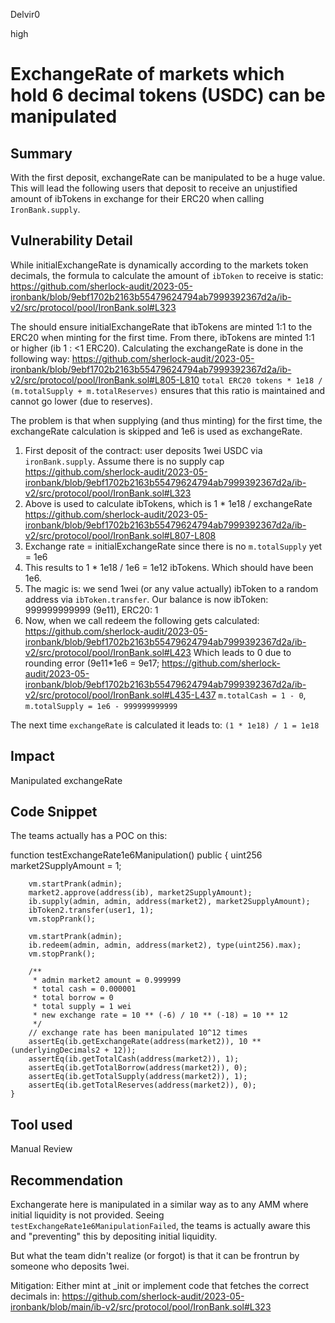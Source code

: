 Delvir0

high

# ExchangeRate of markets which hold 6 decimal tokens (USDC) can be manipulated

## Summary
With the first deposit, exchangeRate can be manipulated to be a huge value. This will lead the following users that deposit to receive an unjustified amount of ibTokens in exchange for their ERC20 when calling `IronBank.supply`.

## Vulnerability Detail
While initialExchangeRate is dynamically according to the markets token decimals, the formula to calculate the amount of `ibToken` to receive is static:
https://github.com/sherlock-audit/2023-05-ironbank/blob/9ebf1702b2163b55479624794ab7999392367d2a/ib-v2/src/protocol/pool/IronBank.sol#L323

The should ensure initialExchangeRate that ibTokens are minted 1:1 to the ERC20 when minting for the first time. From there, ibTokens are minted 1:1 or higher (ib 1 : <1 ERC20).
Calculating the exchangeRate is done in the following way: 
https://github.com/sherlock-audit/2023-05-ironbank/blob/9ebf1702b2163b55479624794ab7999392367d2a/ib-v2/src/protocol/pool/IronBank.sol#L805-L810
`total ERC20 tokens * 1e18 / (m.totalSupply + m.totalReserves)` ensures that this ratio is maintained and cannot go lower (due to reserves).

The problem is that when supplying (and thus minting) for the first time, the exchangeRate calculation is skipped and 1e6 is used as exchangeRate. 

1. First deposit of the contract: user deposits 1wei USDC via `ironBank.supply`. Assume there is no supply cap
https://github.com/sherlock-audit/2023-05-ironbank/blob/9ebf1702b2163b55479624794ab7999392367d2a/ib-v2/src/protocol/pool/IronBank.sol#L323
2. Above is used to calculate ibTokens, which is 1 * 1e18 / exchangeRate
https://github.com/sherlock-audit/2023-05-ironbank/blob/9ebf1702b2163b55479624794ab7999392367d2a/ib-v2/src/protocol/pool/IronBank.sol#L807-L808
3. Exchange rate = initialExchangeRate since there is no `m.totalSupply` yet = 1e6
4. This results to 1 * 1e18 / 1e6 = 1e12 ibTokens. Which should have been 1e6.
5. The magic is: we send 1wei (or any value actually) ibToken to a random address via `ibToken.transfer`. Our balance is now ibToken: 999999999999 (9e11), ERC20: 1
6. Now, when we call redeem the following gets calculated:
https://github.com/sherlock-audit/2023-05-ironbank/blob/9ebf1702b2163b55479624794ab7999392367d2a/ib-v2/src/protocol/pool/IronBank.sol#L423
Which leads to 0 due to rounding error (9e11*1e6 = 9e17;
https://github.com/sherlock-audit/2023-05-ironbank/blob/9ebf1702b2163b55479624794ab7999392367d2a/ib-v2/src/protocol/pool/IronBank.sol#L435-L437
`m.totalCash = 1 - 0`, `m.totalSupply = 1e6 - 999999999999`

The next time `exchangeRate` is calculated it leads to:
`(1 * 1e18) / 1 = 1e18`
## Impact
Manipulated exchangeRate
## Code Snippet
The teams actually has a POC on this:

function testExchangeRate1e6Manipulation() public {
        uint256 market2SupplyAmount = 1;

        vm.startPrank(admin);
        market2.approve(address(ib), market2SupplyAmount);
        ib.supply(admin, admin, address(market2), market2SupplyAmount);
        ibToken2.transfer(user1, 1);
        vm.stopPrank();

        vm.startPrank(admin);
        ib.redeem(admin, admin, address(market2), type(uint256).max);
        vm.stopPrank();

        /**
         * admin market2 amount = 0.999999
         * total cash = 0.000001
         * total borrow = 0
         * total supply = 1 wei
         * new exchange rate = 10 ** (-6) / 10 ** (-18) = 10 ** 12
         */
        // exchange rate has been manipulated 10^12 times
        assertEq(ib.getExchangeRate(address(market2)), 10 ** (underlyingDecimals2 + 12));
        assertEq(ib.getTotalCash(address(market2)), 1);
        assertEq(ib.getTotalBorrow(address(market2)), 0);
        assertEq(ib.getTotalSupply(address(market2)), 1);
        assertEq(ib.getTotalReserves(address(market2)), 0);
    }
## Tool used

Manual Review

## Recommendation
Exchangerate here is manipulated in a similar way as to any AMM where initial liquidity is not provided. 
Seeing `testExchangeRate1e6ManipulationFailed`, the teams is actually aware this and "preventing" this by depositing initial liquidity.

But what the team didn't realize (or forgot) is that it can be frontrun by someone who deposits 1wei.

Mitigation:
Either mint at _init or implement code that fetches the correct decimals in:
https://github.com/sherlock-audit/2023-05-ironbank/blob/main/ib-v2/src/protocol/pool/IronBank.sol#L323
